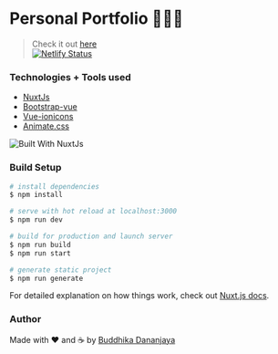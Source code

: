 # Personal Portfolio 👨🏿‍💻

> Check it out [here](https://buddhikad.netlify.app/) <br>
> [![Netlify Status](https://api.netlify.com/api/v1/badges/56653bd8-2d78-4e87-8d4d-92d737457a07/deploy-status)](https://app.netlify.com/sites/buddhikad/deploys)


### Technologies + Tools used 

- [NuxtJs](https://nuxtjs.org/)
- [Bootstrap-vue](https://bootstrap-vue.org/)
- [Vue-ionicons](https://github.com/mazipan/vue-ionicons)
- [Animate.css](https://animate.style/)

![Built With NuxtJs](https://d33wubrfki0l68.cloudfront.net/932e75305b64df2a3226eb7307dcdc9e771448d8/37936/logos/built-with-nuxt.svg)

### Build Setup

```bash
# install dependencies
$ npm install

# serve with hot reload at localhost:3000
$ npm run dev

# build for production and launch server
$ npm run build
$ npm run start

# generate static project
$ npm run generate
```
For detailed explanation on how things work, check out [Nuxt.js docs](https://nuxtjs.org).


### Author

Made with ❤ and ☕️ by [Buddhika Dananjaya](https://twitter.com/Buddhikadanan16)
